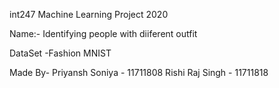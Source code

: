 int247 Machine Learning Project 2020

Name:- Identifying people with diiferent outfit

DataSet -Fashion MNIST

Made By- Priyansh Soniya - 11711808 Rishi Raj Singh - 11711818

